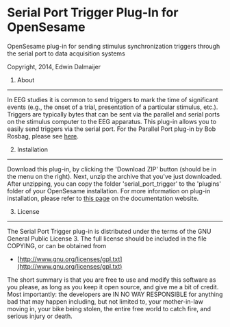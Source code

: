 Serial Port Trigger Plug-In for OpenSesame
==========================================

OpenSesame plug-in for sending stimulus synchronization triggers through the serial port to data acquisition systems

Copyright, 2014, Edwin Dalmaijer


1. About
--------

In EEG studies it is common to send triggers to mark the time of significant events (e.g., the onset of a trial, presentation of a particular stimulus, etc.). Triggers are typically bytes that can be sent via the parallel and serial ports on the stimulus computer to the EEG apparatus. This plug-in allows you to easily send triggers via the serial port. For the Parallel Port plug-in by Bob Rosbag, please see [here](https://github.com/dev-jam/opensesame_plugin_parallel-port-trigger).

2. Installation
---------------

Download this plug-in, by clicking the 'Download ZIP' button (should be in the menu on the right). Next, unzip the archive that you've just downloaded. After unzipping, you can copy the folder 'serial_port_trigger' to the 'plugins' folder of your OpenSesame installation. For more information on plug-in installation, please refer to [this page](http://osdoc.cogsci.nl/plug-ins/installation/) on the documentation website.

3. License
----------

The Serial Port Trigger plug-in is distributed under the terms of the GNU General Public License 3. The full license should be included in the file COPYING, or can be obtained from

- [http://www.gnu.org/licenses/gpl.txt](http://www.gnu.org/licenses/gpl.txt)

The short summary is that you are free to use and modify this software as you please, as long as you keep it open source, and give me a bit of credit. Most importantly: the developers are IN NO WAY RESPONSIBLE for anything bad that may happen including, but not limited to, your mother-in-law moving in, your bike being stolen, the entire free world to catch fire, and serious injury or death.

